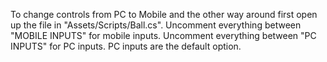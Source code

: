 To change controls from PC to Mobile and the other way around first open up the file in "Assets/Scripts/Ball.cs".
Uncomment everything between "MOBILE INPUTS" for mobile inputs.
Uncomment everything between "PC INPUTS" for PC inputs.
PC inputs are the default option.
